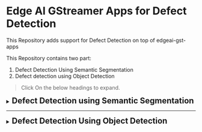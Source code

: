 # Edge AI GStreamer Apps for Defect Detection

This Repository adds support for Defect Detection on top of edgeai-gst-apps

This Repository contains two part:
1. Defect Detection Using Semantic Segmentation
2. Defect detection using Object Detection

> Click On the below headings to expand.

<details >
<summary><h2 style="display:inline;cursor: pointer;">Defect Detection using Semantic Segmentation</h2></summary>


> This Github Repository adds support for **Defect Detection using semantic segmentation** Using [**EDGE-AI-Model-Maker**](https://github.com/TexasInstruments/edgeai-modelmaker) tool for TI Embedded Processor.

## Table of content
- [Supported Devices](#supported-devices)
- [Steps to run](#steps-to-run)
- [Result](#result)
- [Dataset Overview](#defect-detection-in-casting-product-image-data)
- [How to Train Your Own Model Using Model Maker](#how-to-train-your-own-model-using-model-maker)
- [Custom post-processing](#post-processing)

## Supported Devices

| **DEVICE**              | **Supported**      |
| :---:                   | :---:              |
| SK-TDA4VM               | :heavy_check_mark: |

## Steps to run:

1. Clone this repo in your target under /opt

    ```console
    root@tda4vm-sk:/opt# git clone https://github.com/TexasInstruments/edgeai-gst-apps-defect-detection.git
    root@tda4vm-sk:/opt# cd edgeai-gst-apps-human-pose
    ```

2. Download model for human pose estimation

    ```console
    root@tda4vm-sk:/opt/edgeai-gst-apps-defect-detection# ./download_models.sh -d defect_detection
    ```

3. Download sample input video

    ```console
    root@tda4vm-sk:/opt/edgeai-gst-apps-human-pose# wget --proxy off http://software-dl.ti.com/jacinto7/esd/edgeai-test-data/demo_videos/human_pose_estimation_sample.h264 -O /opt/edgeai-test-data/videos/human_pose_estimation_sample.h264
    ```

4. Run the python app

    ```console
    root@tda4vm-sk:/opt/edgeai-gst-apps-defect-detection# cd apps_python
    root@tda4vm-sk:/opt/edgeai-gst-apps-defect-detection/apps_python# ./app_edgeai.py ../configs/defect_detection.yaml
    ```

5. Compile cpp apps

    ```console
    root@tda4vm-sk:/opt/edgeai-gst-apps-defect-detection# ./scripts/compile_cpp_apps.sh
    ```

5. Run CPP app

    ```console
    root@tda4vm-sk:/opt/edgeai-gst-apps-defect-detection# cd apps_cpp
    root@tda4vm-sk:/opt/edgeai-gst-apps-defect-detection/apps_cpp# ./bin/Release/app_edgeai ../configs/defect_detection.yaml
    ```

## Result

![](images/result.gif)

![copying_images](images/output_image_0001.jpg)


![copying_images](images/output_image_0003.jpg)

## Defect Detection in Casting Product Image Data
The dataset is of casting manufacturing products. These are the top view of the submersible pump impeller.\
Casting is a manufacturing process in which a liquid material is usually poured into a mold, which contains a hollow cavity of the desired shape, and then allowed to solidify.\
The Dataset is taken from the **Kaggle**. [link to dataset](https://www.kaggle.com/datasets/ravirajsinh45/real-life-industrial-dataset-of-casting-product)

This project uses **Semantic segmentation** for detecting the defect.\
The pixel corresponding to the Defective area will be colored. 

![Defective and non defective Image](images/Defetive.png)


# How to Train Your Own Model Using Model Maker

## 1. Setting Up Model Maker

The [edgeai-modelmaker](https://github.com/TexasInstruments/edgeai-modelmaker) is an end-to-end model development tool that contains dataset handling, model training, and compilation.\
**This is a command line tool and requires a Linux PC.**\
Go to [this repository](https://github.com/TexasInstruments/edgeai-modelmaker) to know the Edgeai-modelmaker in detail and install it on Linux PC.

:o: Note: 
1. I tried to run the model in the Virtual Box, but it didn't work for me. This needs a CUDA-enabled Linux PC to run.
2. I installed the model from the GitHub and tried to run but it didn't work for me. So I installed it from TI's BigBucket Page. [edgeai-model-maker Bitbucket](https://bitbucket.itg.ti.com/projects/EDGEAI-ALGO/repos/edgeai-modelmaker/browse). If you see the `setup_all.sh` file you will get to know that another 4 repositories are cloned to run the model-maker.  
a. edgeai-torchvision\
b. edgeai-edgeai-mmdetection\
c. edgeai-benchmark\
d. edge ai-model_zoo


:o: Note: You can clone only one branch for faster installation.

Follow each instruction in the Model-Maker Github Page to set up the Model-Maker.

## 2. Annotating Data
The annotation file must be in **COCO JSON** format.

**If you are using Label Studio take note of the following:**  

- For Semantic Segmentation we can export data in COCO-JSON format only if we use a polygon tool to annotate data.  
- :o: Note: We can't export data in COCO JSON format if we use the brush tool for semantic segmentation annotation in Label Studio. 

**How to use label studio**

- Make an account in label-studio by signing up.
- Create a new project in Label Studio and give it a name in the "Project Name" tab.
- In the Data Import tab upload your images. (You can upload multiple times if your images are located in various folders in the source location).
- Go to Setting at the top right.
- In the tab named "Labelling Setup ->" click on "Browse Template". choose "Semantic Segmentation with Mask".
- Remove the existing "Choices" and add your Label Choices (Object Types) that you would like to annotate. Clip on Save.
- Now the "project page" is shown with the list of images and their previews.
- Now click on an image listed to go to the "Labelling" page.
- Do not forget to click "Submit" before moving on to the next image. The annotations done for an image are saved only when "Submit" is clicked.
- After annotating the required images, go back to the "project page", by clicking on the project name displayed on top. From this page, we can export the annotation.
- Export the annotation in COCO-JSON. 


![Annotating-Video](images/Labelling_tutorial.gif)



### 2.a Semantic Segmentation Dataset Format
- The annotated JSON file and images must be under a suitable folder with the dataset name.
- Under the folder with the dataset name, the following folders must exist:
1. there must be an "images" folder containing the images
2. there must be an annotations folder containing the annotation JSON file with the name given below.

```
edgeai-modelmaker/data/downloads/datasets/dataset_name
                             |
                             |--images
                             |     |-- The image files should be here
                             |
                             |--annotations
                                   |--instances.json
```

Once data have been annotated, exported in COCO-JSON format, and placed the data in the above format, it's time to start the training and compilation of the model.

## 3. Training and Compilation

Make sure you have activated the Python virtual environment. By typing  `pyenv activate py36` .\
\
**Setting up the configuration file.**
- Go to the `edgeai-modelmaker/config_segmentation.yaml` to set up the configuration file.
- In the yaml file under `common` change the `target_device` name according to your device.
- Under `dataset` change the `annotation_prefix` with the name of the annotation file in `edgeai-modelmaker/data/downloads/datasets/dataset_name/annotations`. For example, if the name of your annotation file is "abcd.json". Then update `annotation_prefix:'abcd'`
- `dataset_name`: You can give any name of your choice.
- `input_data_path: ` Here give the path to the dataset. `./data/downloads/datasets/dataset_name`

- Under `training` tune the parameters.
- `num_gpu` is the number of GPUs you will be using for the training.

- Then finally under `compilation` tune the parameter according to your need. You can add `calibration_frames` and `calibration_frames` also.
```
compilation:
    # enable/disable compilation
    enable: True #False
    tensor_bits: 8 #16 #32
    calibration_frames: 10
    calibration_iterations: 10
```



After Setting up the configuration file go to the `edgeai-modelmaker` directory in the terminal and enter the following command and hit Enter.
```
./run_modelmaker.sh <target_device> config_segmentation.yaml
```

The training and compilation will take a good amount of time.

The Compiled model will be saved to `edgeai-modelmaker/data/projects/dataset_name`

## 4. Deployment on the Board
Once The compilation is completed we can deploy the compiled model on the board.

We have to copy `edgeai-modelmaker/data/projects/dataset_name/run/20230605-174227/fpn_aspp_regnetx800mf_edgeailite/compilation/TDA4VM/work/ss-8720` this folder to the board.
The content of this file is shown in the below picture.

![Compiled model Directory](images/model_directory.png)

### 4.a Connecting Board to PC using UART
1. Install the [MobaXterm](https://mobaxterm.mobatek.net/download.html) to the PC to remotely connect to the Board.
2. Once installed connect the board to the PC through the UART cable. 
3. Open MobaXterm and Click on the session.
4. Click on the Serial and select a Port from the drop-down.
5. Baud rate should be configured to **115200** bps in the serial port communication program. 

:o: Note: If using a Windows computer, the user may need to install additional drivers for ports to show up. (https://www.silabs.com/developers/usb-to-uart-bridge-vcp-drivers).\
Click on the link. Go to Downloads. Download and install ***CP210x Windows Drivers with Serial Enumerator***.

6. Once the port is visible, Connect to all the ports and Reboot the board. 
7. The boot log will be visible in one of the ports. Other ports may be closed.
8. In the login prompt: type `root` as the user.
9. Your current directory in the terminal will be like: `/opt/edgeai-gst-apps`

### 4. b Connecting remotely using SSH
 You can also access the device with the IP address that is shown on the display. With the IP address, one can ssh directly to the board.\
 In MObaXterm:
 1. Click session
 2. Click SSH
 3. Enter the IP displayed on board
 4. Hit enter
 5. In the login prompt:  type `root` as the user.
 
One Can also use **VS code** to remotely login using SSH.

After login when You go to the `/opt` the directory structure will be like this:

![SDK Directory](images/SDK_directory.png)

`/opt/edgeai-gst-apps`  Contains the apps to run the model.\
`/opt/model_zoo` contains all the models. The downloaded model from the EDGE AI STUDIO will be saved here.\
`/opt/edgeai-test-data` contains the input data ( image, videos to run the model ).


### 4.c Copying the Downloaded model to the board

We can use the `scp` Command to copy the model from our PC to the board.
1. Open your terminal
2. Go to the directory where the Model is saved.
3. Type the following command:

```
scp -r model_folder_name root@ip_address_of_board:/opt/model_zoo
```
Note: ip_address_of_board will be shown on the monitor when you will start the board after connecting to all peripherals.


## 5. Testing on the board

### 5.a  Importing data on the board for testing
Before Importing Images to the board, Rename the images file sequentially.
```0000.png , 0001.png ,0002.png ......... 000n.png```
It will help in a slide showing images on the screen.

To copy the data to the board `scp` command can be used again.
1. Go to the folder where the image folder is located.
2. Type the below command.
`scp -r image_folder_name root@ip_address_of_device:/opt/edgeai-test-data`
3. Hit enter
4. All the images files will be copied to `opt/edgeai-test-data/image_folder_name`



### 5.b Making the Configuration file
The next task is to make a Configuration file for the project. 
The config folder is located at `opt/edgeai-gst-apps/configs`
(You can make a copy of the existing `.yaml` file and edit it or else you can write a new `.yaml` file.)

**Component of config file**

```
title: "Defect Detection Using Semantic Segmentation"
log_level: 2
inputs:
    input0:
        source: /dev/video2
        format: jpeg
        width: 1280
        height: 720
        framerate: 30
    input1:
        source: /opt/edgeai-test-data/videos/video_0000_h264.h264
        format: h264
        width: 1280
        height: 720
        framerate: 30
        loop: True
    input2:
        source: /opt/edgeai-test-data/Mask_dataset/%04d.png
        width: 1280
        height: 720
        index: 0
        framerate: 1
        loop: True
models:
    model0:
        model_path: /opt/model_zoo/20230530-081846_yolox_s_lite_onnxrt_TDA4VM
        alpha: 0.4
    model1:
        model_path: /opt/model_zoo/ss-8720
        alpha: 0.4
    model2:
        model_path: /opt/model_zoo/ONR-SS-8610-deeplabv3lite-mobv2-ade20k32-512x512
        alpha: 0.4
outputs:
    output0:
        sink: kmssink
        width: 1920
        height: 1080
        overlay-performance: True
    output1:
        sink: /opt/edgeai-test-data/output/output_video.mkv
        width: 1920
        height: 1080
    output2:
        sink: /opt/edgeai-test-data/output/output_image_%04d.jpg
        width: 1920
        height: 1080

flows:
    flow0: [input2,model0,output0,[320,180,1280,720]]
```

1. inputs :  
This includes all the input sources.\
We can have multiple inputs: input 0, input 1 ....... input n.\
             `source: /dev/video2` is for the camera connected to the board.\
             `source: /opt/edgeai-test-data/videos/video_0000_h264.h264` is for the video dataset saved at the given location.\
             `source: /opt/edgeai-test-data/Casting_defect_dataset/%04d.png` is for the images at the `/opt/edgeai-test-data/Casting_defect_dataset`. Note that the images will go one by one for input as a slide show.

2. models :   
Like inputs, we can have different models. The path of the model in model_zoo needs to be specified here.

3. outputs:  
In this section, the output path is specified.\
`kmssink` correspond to the Monitor connected to the board.\
We can also save the results as video or image files by specifying their path.

4. flows :  
In flow, we specify the combination of the input source, model name, and output destination.  
For example:  
`flow0: [input2,model0,output0,[320,180,1280,720]]`  
This means use input 2, model 0, and output 0 to run.    
[320,180,1280,720]  
In this, the first number and second number is for X and Y coordinate respectively from where we want to display the result on the monitor.  
The Third number shows the length of the result to be shown along the X axis.  
The Fourth number shows the length of the result to be shown along the Y axis.  

 
:o: Note that we can write many flows using different combinations of input, model, and output. And we can see multiple outputs on the monitor.


## 6. Running the Model on the Board
Once You have done below three things:
1. Copied model to the board
2. Copied dataset to the Board
3. Added Config file

The Model is ready to run.
We can run the model using python-apps or CPP apps.
To run the Model with Python apps:
1. Go to `/opt/edgeai-gst-apps/apps_python`
2. Type `./app_edgeai.py ../configs/config_file_name.yaml` in Terminal and hit Enter.


##  Custom Post-Processing
 
 The result of the model will be an image with coloured defective pixel.
 In this Post processing, We will calculate the percentage defect in the "submersible pump impeller" For that calculate the area of defective region, and non defective region. The resultant mask from the model will categories each pixel to one of the three class defective pixel, pump, and background. \

Percentage defect = [defective area / ( defective area + non defective area )] * 100

So for this count the pixel of the defective area and non-defective area.

Post-processing in Python is located at: `opt/edgeai-gst-apps/apps_python/post_process.py`

```
class PostProcessSegmentation(PostProcess):
    def __call__(self, img, results):
        """
        Post process function for segmentation
        Args:
            img: Input frame
            results: output of inference
        """
        img = self.blend_segmentation_mask(img, results[0])

        return img

    def blend_segmentation_mask(self, frame, results):
        """
        Process the result of the semantic segmentation model and return
        an image color blended with the mask representing different color
        for each class

        Args:
            frame (numpy array): Input image in BGR format which should be blended
            results (numpy array): Results of the model run
        """

        mask = np.squeeze(results)
        
        if len(mask.shape) > 2:
            mask = mask[0]

        if self.debug:
            self.debug_str += str(mask.flatten()) + "\n"
            self.debug.log(self.debug_str)
            self.debug_str = ""

        # Resize the mask to the original image for blending
        org_image_rgb = frame
        org_width = frame.shape[1]
        org_height = frame.shape[0]
        
        # 1 in mask corresponds to defective pixel
        # 0 in mask corresponds to Non defective pixel ( PUMP )
        # 2 in mask corresponds to background 
        
        # Count number of pixel of each label 
        num_defect=np.count_nonzero(mask == 1)
        num_pump=np.count_nonzero(mask==0)
        num_background=np.count_nonzero(mask==2)
        
        # Calculating Percentage Defect
        defect_percentage=round(((num_defect*100)/(num_defect+num_pump)),2)
        
        
        mask_image_rgb = self.gen_segment_mask(mask)
        
        mask_image_rgb = cv2.resize(
            mask_image_rgb, (org_width, org_height), interpolation=cv2.INTER_LINEAR
        )

        blend_image = cv2.addWeighted(
            mask_image_rgb, 1 - self.model.alpha, org_image_rgb, self.model.alpha, 0
        )
        
        # Adding Text "Defect Percentage" On the result with the use of putText in open CV
        cv2.putText(
            blend_image,
            "defect_percentage :"+str(defect_percentage),
            (5, 30),
            cv2.FONT_HERSHEY_SIMPLEX,
            1.0,
            (0, 0, 0),2,
        )
        
        return blend_image

    def gen_segment_mask(self, inp):
        """
        Generate the segmentation mask from the result of semantic segmentation
        model. Creates an RGB image with different colors for each class.

        Args:
            inp (numpy array): Result of the model run
        """
        
        # 1 in mask corresponds to defective pixel
        # 0 in mask corresponds to Non defective pixel ( PUMP )
        # 2 in mask corresponds to background
        
        
        # random color assignment based on class-id's
        # Class_id 1 corresponds to defect lets color these pixel with green (10,255,30) color.
        # coloring background (Class_id=2) with (220,220,220)
        # coloring pump (Class_id=0) with (255,128,128)
        
        r_map=np.copy(inp)
        r_map[r_map==0]=255
        r_map[r_map==1]=10
        r_map[r_map==2]=220
        
        g_map=np.copy(inp)
        g_map[g_map==1]=255
        g_map[g_map==0]=128
        g_map[g_map==2]=220
        
        b_map=np.copy(inp)
        b_map[b_map==2]=220
        b_map[b_map==0]=128
        b_map[b_map==1]=30
        
        
        return cv2.merge((r_map, g_map, b_map))
```

- The number of defective and non-defective pixels in the mask can be counted by `np.count_nonzero`.

- CV2.rectangle and CV2.putText functions can be used to put text on the image.

- The color of the segmentation can be changed in `gen_segment_mask` function. The pixel corresponding to the defect and pump and background can be changed to some other value to change the color of the mask.

- After generating the rgb segmentation mask it is blended with the real image.


### <ins>Basic summary of the code changes</ins>
* **apps_python**: Modified `PostProcessSegmentation Class` in post_process.py .
* **apps_cpp**:  Modified "post_process_image_segmentation.cpp" at `apps_cpp\common\src\post_process_image_segmentation.cpp`
* **configs**:  Added a new config file "defect_detection.yaml"

**The code changes done to add post-processing logic for Calculating Percentage defect can be found in this** [commit](https://github.com/saurabh260120/edgeai-gst-apps-defect-detection/commit/59126d5776e08a354c2f30f94df8ecb8d4aa8735).

</details>

***

<details><summary><h2 style="display:inline;cursor: pointer;" >Defect Detection Using Object Detection</h2></summary>

> This Github Repository adds support for **Surface Crack Detection** Using [EDGE-AI-STUDIO](https://www.ti.com/tool/EDGE-AI-STUDIO) Model Composer tool for TI Embedded Processor.

## Table of content
- [Supported Devices](#supported-target-devices)
- [Steps to run](#steps-to-run-on-target-device)
- [Result](#results)
- [Dataset Overview](#surface-crack-dataset-overview)
- [How to Train Your Own Model Using EDGEAI-STUDIO](#how-to-train-your-own-model-using-edgeai-studio)
- [Custom Post Processing](#custon-post-processing)

## Supported Target Devices

| **DEVICE**              | **Supported**      |
| :---:                   | :---:              |
| SK-TDA4VM               | :heavy_check_mark: |

## Steps To Run on Target Device

1. Clone this repo in your target under /opt

    ```console
    root@tda4vm-sk:/opt# git clone https://github.com/TexasInstruments/edgeai-gst-apps-defect-detection.git
    root@tda4vm-sk:/opt# cd edgeai-gst-apps-defect-detection
    ```

2. Download model for Surface Crack detection

    ```console
    root@tda4vm-sk:/opt/edgeai-gst-apps-defect-detection# ./download_models.sh -d defect_detection
    ```

3. Download sample input video

    ```console
    root@tda4vm-sk:/opt/edgeai-gst-apps-human-pose# wget --proxy off http://software-dl.ti.com/jacinto7/esd/edgeai-test-data/demo_videos/human_pose_estimation_sample.h264 -O /opt/edgeai-test-data/videos/human_pose_estimation_sample.h264
    ```

4. Run the python app

    ```console
    root@tda4vm-sk:/opt/edgeai-gst-apps-defect-detection# cd apps_python
    root@tda4vm-sk:/opt/edgeai-gst-apps-defect-detection/apps_python# ./app_edgeai.py ../configs/surface_defect_detection.yaml
    ```

5. Compile cpp apps

    ```console
    root@tda4vm-sk:/opt/edgeai-gst-apps-defect-detection# ./scripts/compile_cpp_apps.sh
    ```

5. Run CPP app

    ```console
    root@tda4vm-sk:/opt/edgeai-gst-apps-defect-detection# cd apps_cpp
    root@tda4vm-sk:/opt/edgeai-gst-apps-defect-detection/apps_cpp# ./bin/Release/app_edgeai ../configs/surface_defect_detection.yaml
    ```

## Results

![Result](images/SurfaceCrackgif.gif)

## Surface Crack dataset Overview
Concrete surface cracks are major defect in civil structures. Crack detection plays a major role in the building inspection, finding the cracks and determining the building health.
The Dataset is taken from the Kaggle. [link to dataset](https://www.kaggle.com/datasets/arunrk7/surface-crack-detection).

This Project uses Object detection in **Edge AI Studio** to train and compile the model.

# How to Train Your Own Model Using EDGEAI-STUDIO

## 1. Understanding and Connecting target Devices
A Link of Detailed Documentation of the Devices are given below:
1. TDA4VM : (https://software-dl.ti.com/jacinto7/esd/processor-sdk-linux-edgeai/TDA4VM/08_06_00/exports/docs/common/sdk_overview.html)
2. AM62A  : (https://software-dl.ti.com/jacinto7/esd/processor-sdk-linux-edgeai/AM62AX/08_06_00/exports/docs/common/sdk_overview.html)
3. AM68A  : (https://software-dl.ti.com/jacinto7/esd/processor-sdk-linux-edgeai/AM68A/08_06_00/exports/docs/common/sdk_overview.html)

The above documents tells in details how to start the board, and run the sample apps on that.

## 2. Edge AI Studio Model Composer
The [Edge AI studio model composer](https://dev.ti.com/modelcomposer/) train , optimize and Compile the AI model for TI Embedded Processor. 
Currently, the Edge AI Studio can compose Object detection and Image Classification Task.

Below are the steps to use Edge AI Studio Model Composer

### 2.1. Creating the project
1. Click on create new project.
2. From task type Drop Down menu select "Object detection" or "Image Classification" based on the task.
3. Write name of project
4. Click Start Composing

### 2.2. Dataset Preparation
Data can taken from various input sources. Click on the Input Source.
1. **PC Camera:** The Images can directly be taken using Inbuilt PC camera. Click on the PC Camera and select a Camera from the available Camera list, Select the image format from "JPG" and "PNG".
2. **Device Camera:**
3. **Import Images from Local PC:** Existing datasets can be imported directly in JPG, PNG format. Click onImport Images from Local PC. Select a folder from the local PC. On the right panel select the images and click Confirm.  
4. **Import Annotated Archive dataset:** Annotated archive data can also be imported.

:o: *Note that the data annotated outside the edgeAI Studio can not be imported. Only the data which are annotated and Downloaded from edge AI studio, that can be uploaded.*

### 2.3. Data Annotations
Once dataset is imported, data annotation can be done.

**Steps for annotating For Object Detection:**
1. Select a image from the left panel.
2. Click on the Square like shape left to the image.
3. Drag on the image where Box is to be drawn.
4. Fill / Select the label in pop up.
5. Repeat for All the images.
Note: Image can be zoomed , dragged aside also. Try all the icons left to the image.

**Steps for annotating For Object Detection:**
1. In classification first add all the label.
2. Click on the '+' icon on the top right.
3.  In the Pop Up window, Click on the + icon on the bottom left.
4.  Enter the label name and hit enter.
5.  Now select image from the left panel and select the label from right panel.
6.  Repeat for all the images.

Once Done with the annotations, the annotated data can be downloaded by clicking on Download symbol above the left panel.
It is recommended to Download the Annotated Data, incase by mistake project got deleted.


### 2.4. Model Selection
Once all the data is annotated, move to the next section.\
**Device Selection:** Select the Target device. Drag the slider to find the best trade-off between power and performance for your task.\
**Model Selection:**  Select a model according to the need "faster accuracy" or "faster Performance"

### 2.5. Train
Tune the training Parameter According to need. And Click on the start training button on the top-right.
The training Performance will be Shown as shown in below image.

![plot](images/training_log.png)

Once the model is trained go to the next Section Compilation.


### 2.6. Compilation
In Compilation Section, Choose the compilation parameters from the drop down.
If accuracy is not priority and only you need to compile to see the result select the "Best Speed Preset". 
After that Hit Start Compiling.
It will take some good amount of time.

After Compilation is over, the screen will be something like below image.

![plot](images/compiled_model.png)

Click on **Download the Artifact to PC** to Download the Compiled model on the Local PC.

:o: Note: Download the model to your PC before closing the browser. It will not be available when you log in again if you do not download it first.

The Downloaded model will look like this:

![plot](images/model_directory.png)

### 2.7. Live Preview


## 3. Deployment on Board
Model can be Deployed on the board in two ways:
1. Connect the board and click Deploy model on board.
2. Manually Copying the Model on the board.

### 3.1 Connecting Board to PC using UART
1. Install the [MobaXterm](https://mobaxterm.mobatek.net/download.html) to the PC to remotely connect to the Board.
2. Once installed connect the board to the PC through the UART cable. 
3. Open MobaXterm and Click on session.
4. Click on the Serial and select a Port from the drop down.
5. Baud rate should be configured to **115200** bps in serial port communication program. 

:o: Note: If using a Windows computer, the user may need to install additional drivers for ports to show up. (https://www.silabs.com/developers/usb-to-uart-bridge-vcp-drivers).\
Click on the link. Go to Downloads. Download and install ***CP210x Windows Drivers with Serial Enumerator***.

6. Once the port are visible, Connect to all the ports and Reboot the board. 
7. The boot log will be visible in one of the ports. Other ports may be closed.
8. In login prompt : type `root` as user.
9. Your current directory in terminal will be like: `/opt/edgeai-gst-apps`

### 3.2 Connecting remotely using SSH
 You can also access the device with the IP address that is shown on the display. With the IP address one can ssh directly to the board.\
 In MObaXterm:
 1. Click session
 2. Click SSH
 3. Enter the IP displayed at board
 4. Hit enter
 5. In the login prompt:  type `root` as user.
 
One Can also use **VS code** to remotely login using SSH.

After login when You go to the `/opt` the directory structure will be like this:

![SDK Directory](images/SDK_directory.png)

`/opt/edgeai-gst-apps`  Contains the apps to run the model.\
`/opt/model_zoo` contains all the model. The downloaded model from the EDGE AI STUDIO will be saved here.\
`/opt/edgeai-test-data` contains the input data ( image , videos to run the model ).


**Copying Downloaded model to the board**

We can use `scp` Command to copy the model from our PC to the board.
1. Open your terminal
2. Go to the directory where Model is saved.
3. Type the following command:

```scp -r model_folder_name root@ip_address_of_board:/opt/model_zoo```



## 4. Testing on the board

### 4.1. Importing data on the board
Before Importing Images to the board, Rename the images file sequentially.
```0000.png , 0001.png ,0002.png ......... 000n.png```
It will help in slide showing images on the screen.

To copy the data to the board `scp` command can be used again.
1. Go to the folder where image folder is located.
2. Type the below command.
`scp -r image_folder_name root@ip_address_of_device:/opt/edgeai-test-data`
3. Hit enter
4. All the images files will be copied to `opt/edgeai-test-data/image_folder_name`



### 4.2. Making Configuration file
Next task is to make Configuration file for the project. 
The config folder is located at `opt/edgeai-gst-apps/configs`
(You can make a copy of the existing `.yaml` file and edit it or else you can make a new `.yaml` file.)

**Component of config file**

```
title: "Surface Crack Detection"
log_level: 2
inputs:
    input0:
        source: /dev/video2
        format: jpeg
        width: 1280
        height: 720
        framerate: 30
    input1:
        source: /opt/edgeai-test-data/videos/video_0000_h264.h264
        format: h264
        width: 1280
        height: 720
        framerate: 30
        loop: True
    input2:
        source: /opt/edgeai-test-data/Surface_Crack_Dataset/%04d.jpg
        width: 1280
        height: 720
        index: 0
        framerate: 1
        loop: True
models:
    model0:
        model_path: /opt/model_zoo/DD_surface_crack_yolox_s_lite_onnxrt_TDA4VM
        alpha: 0.4
    model1:
        model_path: /opt/model_zoo/ss-8720
        alpha: 0.4
    model2:
        model_path: /opt/model_zoo/ONR-SS-8610-deeplabv3lite-mobv2-ade20k32-512x512
        alpha: 0.4
outputs:
    output0:
        sink: kmssink
        width: 1920
        height: 1080
        overlay-performance: false
    output1:
        sink: /opt/edgeai-test-data/output/output_video1.mp4
        width: 1920
        height: 1080
    output2:
        sink: /opt/edgeai-test-data/output/output_image_%04d.jpg
        width: 1920
        height: 1080

flows:
    flow0: [input2,model0,output0,[320,180,1280,720]]
```

1. inputs :  
This include all the input sources.\
We can have multiple input : input 0,input 1 ....... input n.\
             `source: /dev/video2` is for the camera connected to te board.\
             `source: /opt/edgeai-test-data/videos/video_0000_h264.h264` is for the video dataset saved at the given location.\
             `source: /opt/edgeai-test-data/Mask_dataset/%04d.png` is for the images at the`/opt/edgeai-test-data/Mask_dataset` . Note that the images will go one by one for input as slide show.

2. models :   
Like inputs we can have different model. Path of the model in model_zoo needs to be specified here.

3. outputs:  
In this section, output path is specified.\
`kmssink` correspond to the Monitor connected to the board.\
We can also save the results as video or images files by specifying their path.

4. flows :  
In flow we specify the combination of input source ,model name and outputs destination.  
For example:  
`flow0: [input2,model0,output0,[320,180,1280,720]]`  
This means use input 2, model 0, and output 0 to run.    
[320,180,1280,720]  
In this the first number and second number is for X and Y coordinate respectively from where we want to display the result on the monitor.  
The Third number shows the length of result to be shown along X axis .  
The Fourth number shows the length of result to be shown along Y axis .  


:o: Note that we can write many flows using different combination of input , model and output. And we can see multiple output on the monitor. 



## 5. Running the Model
Once You have done below three things:
1. Copied model to the board
2. Copied dataset to the Board
3. Added Config file

The Model is ready to run.
We can run the model using python-apps or CPP apps.
To run the Model with python apps:
1. Go to `/opt/edgeai-gst-apps/apps_python`
2. Type `./app_edgeai.py ../configs/config_file_name.yaml` in Terminal and hit Enter.


## Custom Post Processing

From Object Detection , a bounding Box with label around the Object is displayed.
Apart from this we can Add some Custom Post Processing.
In Surface crack detection we will count number of Cracks in the given image as the post processing.
The Code changes for that in `apps_python/post_processing.py` is given below.
```

# THIS WILL COUNT THE NUMBER OF CRACKS IN THE SURFACE
# THE NUMBER OF CRACK WILL BE EQUAL TO NUMBER OF BOUNDING BOXES

# COUNTING number of bounding boxes
b_num=0
for b in bbox:
if b[5] > self.model.viz_threshold:
b_num=b_num+1
```

Displaying the text using open CV:
```
cv2.rectangle(
            img,
            (0, 0),
            (350, 50),
            (255,255,255),
            -1,
        )
        
        # PUT THE NUMBER OF CRACK TEXT
        cv2.putText(
            img,
            "Number of Cracks :"+str(b_num),
            (5, 30),
            cv2.FONT_HERSHEY_SIMPLEX,
            1.0,
            (0, 0, 0),2,
        )
```

The Code changes related to surface crack detection and post processing can be found in this [commit](https://github.com/saurabh260120/edgeai-gst-apps-defect-detection/commit/126b1f065b2f3869759f81344540107cc6c5eec0) .


</details>